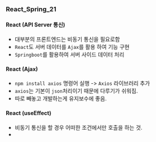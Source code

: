 ### React_Spring_21

#### React (API Server 통신)
- 대부분의 프론트엔드는 비동기 통신을 필요로함
- `React`도 서버 데이터를 `Ajax`를 활용 하여 기능 구현
- `Springboot`를 활용하여 서버 사이드 데이터 처리

#### React (Ajax)
- `npm install axios` 명령어 실행 -> `Axios` 라이브러리 추가
- `axios`는 기본이 `json`처리이기 때문에 다루기가 쉬워짐.
- 따로 빼놓고 개발하는게 유지보수에 좋음.

#### React (useEffect)
- 비동기 통신을 할 경우 어떠한 조건에서만 호출을 하는 것.
- 